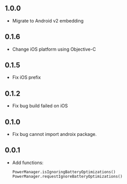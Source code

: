 ## 1.0.0

* Migrate to Android v2 embedding

## 0.1.6

* Change iOS platform using Objective-C

## 0.1.5

* Fix iOS prefix

## 0.1.2

* Fix bug build failed on iOS

## 0.1.0

* Fix bug cannot import androix package.
    
## 0.0.1

* Add functions:
    ````
    PowerManager.isIgnoringBatteryOptimizations()
    PowerManager.requestIgnoreBatteryOptimizations()
